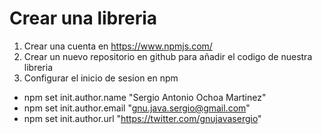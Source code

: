 # Crear una libreria
1. Crear una cuenta en https://www.npmjs.com/
2. Crear un nuevo repositorio en github para añadir el codigo de nuestra libreria
3. Configurar el inicio de sesion en npm
- npm set init.author.name "Sergio Antonio Ochoa Martinez"
- npm set init.author.email "gnu.java.sergio@gmail.com"
- npm set init.author.url "https://twitter.com/gnujavasergio"
